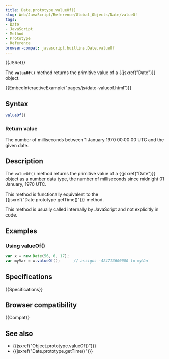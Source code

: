 ```yaml
---
title: Date.prototype.valueOf()
slug: Web/JavaScript/Reference/Global_Objects/Date/valueOf
tags:
- Date
- JavaScript
- Method
- Prototype
- Reference
browser-compat: javascript.builtins.Date.valueOf
---
```

{{JSRef}}

The **`valueOf()`** method returns the primitive value of a
{{jsxref("Date")}} object.

{{EmbedInteractiveExample("pages/js/date-valueof.html")}}

## Syntax

```js
valueOf()
```

### Return value

The number of milliseconds between 1 January 1970 00:00:00 UTC and the given
date.

## Description

The `valueOf()` method returns the primitive value of a {{jsxref("Date")}}
object as a number data type, the number of milliseconds since midnight 01
January, 1970 UTC.

This method is functionally equivalent to the
{{jsxref("Date.prototype.getTime()")}} method.

This method is usually called internally by JavaScript and not explicitly in
code.

## Examples

### Using valueOf()

```js
var x = new Date(56, 6, 17);
var myVar = x.valueOf();      // assigns -424713600000 to myVar
```

## Specifications

{{Specifications}}

## Browser compatibility

{{Compat}}

## See also

*   {{jsxref("Object.prototype.valueOf()")}}
*   {{jsxref("Date.prototype.getTime()")}}
